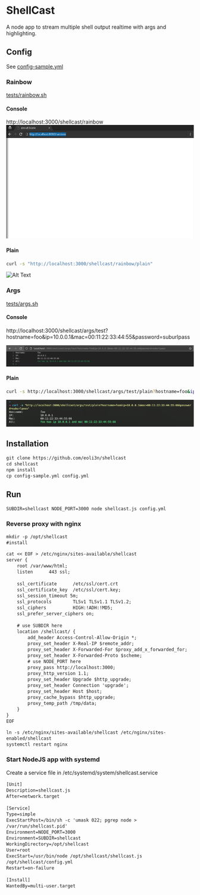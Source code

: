 # ShellCast

A node app to stream multiple shell output realtime with args and highlighting.  

## Config

See [config-sample.yml](config-sample.yml)

### Rainbow

[tests/rainbow.sh](tests/rainbow.sh)

#### Console

http://localhost:3000/shellcast/rainbow
![Alt Text](tests/rainbow.gif)

#### Plain

```bash
curl -s "http://localhost:3000/shellcast/rainbow/plain"
```

![Alt Text](tests/rainbow_plain.gif)

### Args

[tests/args.sh](tests/args.sh)

#### Console

http://localhost:3000/shellcast/args/test?hostname=foo&ip=10.0.0.1&mac=00:11:22:33:44:55&password=suburlpass

![Alt Text](tests/args.png)

#### Plain

```bash
curl -s http://localhost:3000/shellcast/args/test/plain?hostname=foo&ip=10.0.0.1&mac=00:11:22:33:44:55&password=suburlpass
```

![Alt Text](tests/args_plain.png)

## Installation
```
git clone https://github.com/eoli3n/shellcast
cd shellcast
npm install
cp config-sample.yml config.yml
```
## Run
```
SUBDIR=shellcast NODE_PORT=3000 node shellcast.js config.yml
```

### Reverse proxy with nginx
```
mkdir -p /opt/shellcast
#install
```
```
cat << EOF > /etc/nginx/sites-available/shellcast
server {
    root /var/www/html;
    listen      443 ssl;

    ssl_certificate      /etc/ssl/cert.crt
    ssl_certificate_key  /etc/ssl/cert.key;
    ssl_session_timeout 5m;
    ssl_protocols        TLSv1 TLSv1.1 TLSv1.2;
    ssl_ciphers          HIGH:!ADH:!MD5;
    ssl_prefer_server_ciphers on;

    # use SUBDIR here
    location /shellcast/ {
        add_header Access-Control-Allow-Origin *;
        proxy_set_header X-Real-IP $remote_addr;                      
        proxy_set_header X-Forwarded-For $proxy_add_x_forwarded_for;                                              
        proxy_set_header X-Forwarded-Proto $scheme;
        # use NODE_PORT here
        proxy_pass http://localhost:3000;
        proxy_http_version 1.1;
        proxy_set_header Upgrade $http_upgrade;
        proxy_set_header Connection 'upgrade';
        proxy_set_header Host $host;
        proxy_cache_bypass $http_upgrade;
        proxy_temp_path /tmp/data;
    }
}
EOF
```

```
ln -s /etc/nginx/sites-available/shellcast /etc/nginx/sites-enabled/shellcast
systemctl restart nginx
```

### Start NodeJS app with systemd
Create a service file in /etc/systemd/system/shellcast.service

```
[Unit]
Description=shellcast.js
After=network.target

[Service]
Type=simple
ExecStartPost=/bin/sh -c 'umask 022; pgrep node > /var/run/shellcast.pid'
Environment=NODE_PORT=3000
Environment=SUBDIR=shellcast
WorkingDirectory=/opt/shellcast
User=root
ExecStart=/usr/bin/node /opt/shellcast/shellcast.js /opt/shellcast/config.yml
Restart=on-failure

[Install]
WantedBy=multi-user.target
```
